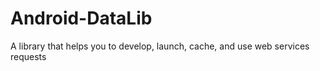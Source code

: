 Android-DataLib
===============

A library that helps you to develop, launch, cache, and use web services requests
